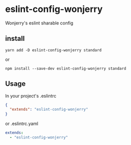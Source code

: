 # eslint-config-wonjerry

Wonjerry's eslint sharable config

## install

```shell
yarn add -D eslint-config-wonjerry standard
```

or

```shell
npm install --save-dev eslint-config-wonjerry standard
```

## Usage

In your project's .eslintrc

```json
{
  "extends": "eslint-config-wonjerry"
}
```

or .eslintrc.yaml

```yaml
extends:
  - "eslint-config-wonjerry"
```
